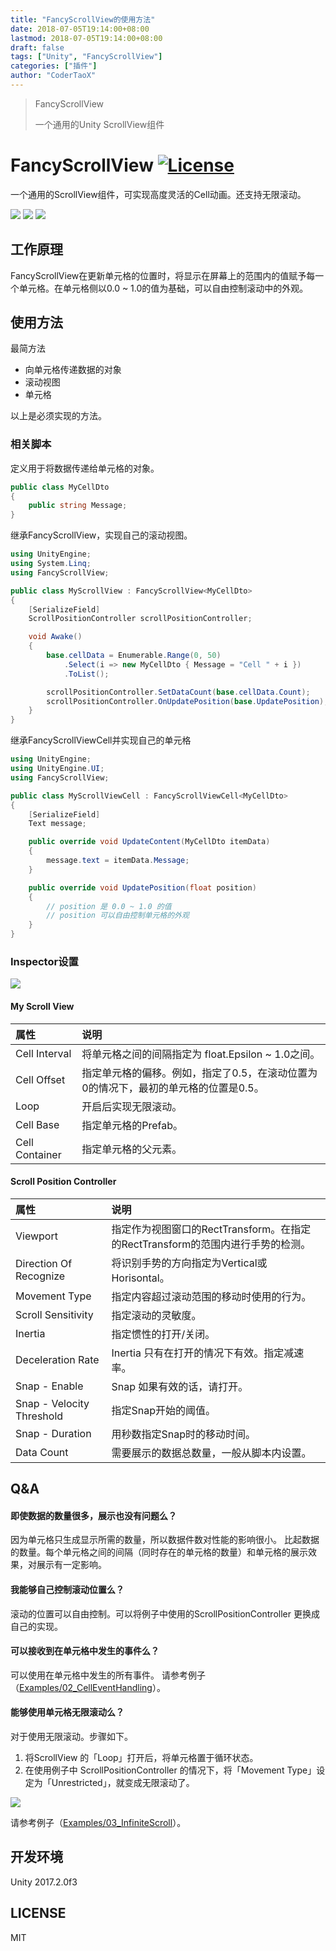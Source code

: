 ```yaml
---
title: "FancyScrollView的使用方法"
date: 2018-07-05T19:14:00+08:00
lastmod: 2018-07-05T19:14:00+08:00
draft: false
tags: ["Unity", "FancyScrollView"]
categories: ["插件"]
author: "CoderTaoX"
---
```

> FancyScrollView
>
> 一个通用的Unity ScrollView组件

<!--more-->

# FancyScrollView [![License](https://img.shields.io/badge/license-MIT-lightgrey.svg?style=flat)](http://mit-license.org)
一个通用的ScrollView组件，可实现高度灵活的Cell动画。还支持无限滚动。


![](/images/FancyScrollView/logo.png)
![](/images/FancyScrollView/screencast1.gif)
![](/images/FancyScrollView/screencast2.gif)

## 工作原理
FancyScrollView在更新单元格的位置时，将显示在屏幕上的范围内的值赋予每一个单元格。在单元格侧以0.0 ~ 1.0的值为基础，可以自由控制滚动中的外观。

## 使用方法
最简方法

- 向单元格传递数据的对象
- 滚动视图
- 单元格

以上是必须实现的方法。

### 相关脚本
定义用于将数据传递给单元格的对象。
```csharp
public class MyCellDto
{
    public string Message;
}
```
继承FancyScrollView，实现自己的滚动视图。

```csharp
using UnityEngine;
using System.Linq;
using FancyScrollView;

public class MyScrollView : FancyScrollView<MyCellDto>
{
    [SerializeField]
    ScrollPositionController scrollPositionController;

    void Awake()
    {
        base.cellData = Enumerable.Range(0, 50)
            .Select(i => new MyCellDto { Message = "Cell " + i })
            .ToList();

        scrollPositionController.SetDataCount(base.cellData.Count);
        scrollPositionController.OnUpdatePosition(base.UpdatePosition);
    }
}
```
继承FancyScrollViewCell并实现自己的单元格
```csharp
using UnityEngine;
using UnityEngine.UI;
using FancyScrollView;

public class MyScrollViewCell : FancyScrollViewCell<MyCellDto>
{
    [SerializeField]
    Text message;

    public override void UpdateContent(MyCellDto itemData)
    {
        message.text = itemData.Message;
    }

    public override void UpdatePosition(float position)
    {
        // position 是 0.0 ~ 1.0 的值
        // position 可以自由控制单元格的外观
    }
}
```
### Inspector设置
![](/images/FancyScrollView/inspector.png)
#### My Scroll View

| 属性           | 说明                                                         |
| :------------- | :----------------------------------------------------------- |
| Cell Interval  | 将单元格之间的间隔指定为 float.Epsilon ~ 1.0之间。           |
| Cell Offset    | 指定单元格的偏移。例如，指定了0.5，在滚动位置为0的情况下，最初的单元格的位置是0.5。 |
| Loop           | 开启后实现无限滚动。                                         |
| Cell Base      | 指定单元格的Prefab。                                         |
| Cell Container | 指定单元格的父元素。                                         |

#### Scroll Position Controller

| 属性                      | 说明                                                         |
| :------------------------ | :----------------------------------------------------------- |
| Viewport                  | 指定作为视图窗口的RectTransform。在指定的RectTransform的范围内进行手势的检测。 |
| Direction Of Recognize    | 将识别手势的方向指定为Vertical或Horisontal。                 |
| Movement Type             | 指定内容超过滚动范围的移动时使用的行为。                     |
| Scroll Sensitivity        | 指定滚动的灵敏度。                                           |
| Inertia                   | 指定惯性的打开/关闭。                                        |
| Deceleration Rate         | Inertia 只有在打开的情况下有效。指定减速率。                 |
| Snap - Enable             | Snap 如果有效的话，请打开。                                  |
| Snap - Velocity Threshold | 指定Snap开始的阈值。                                         |
| Snap - Duration           | 用秒数指定Snap时的移动时间。                                 |
| Data Count                | 需要展示的数据总数量，一般从脚本内设置。                     |

## Q&A

#### 即使数据的数量很多，展示也没有问题么？
因为单元格只生成显示所需的数量，所以数据件数对性能的影响很小。
比起数据的数量。每个单元格之间的间隔（同时存在的单元格的数量）和单元格的展示效果，对展示有一定影响。

#### 我能够自己控制滚动位置么？
滚动的位置可以自由控制。可以将例子中使用的ScrollPositionController 更换成自己的实现。

#### 可以接收到在单元格中发生的事件么？
可以使用在单元格中发生的所有事件。
请参考例子（[Examples/02_CellEventHandling](https://github.com/setchi/FancyScrollView/tree/master/Assets/FancyScrollView/Examples/02_CellEventHandling)）。

#### 能够使用单元格无限滚动么？
对于使用无限滚动。步骤如下。
1. 将ScrollView 的「Loop」打开后，将单元格置于循环状态。
2. 在使用例子中 ScrollPositionController 的情况下，将「Movement Type」设定为「Unrestricted」，就变成无限滚动了。

![](/images/FancyScrollView/infiniteScrollSettings.png)

请参考例子（[Examples/03_InfiniteScroll](https://github.com/setchi/FancyScrollView/tree/master/Assets/FancyScrollView/Examples/03_InfiniteScroll)）。

## 开发环境
Unity 2017.2.0f3

## LICENSE
MIT